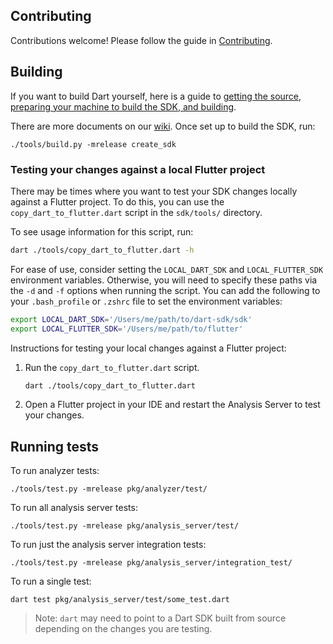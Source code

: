 ## Contributing

Contributions welcome! Please follow the guide in [Contributing][contributing].

## Building

If you want to build Dart yourself, here is a guide to
[getting the source, preparing your machine to build the SDK, and
building][building].

There are more documents on our [wiki](https://github.com/dart-lang/sdk/wiki).
Once set up to build the SDK, run:

```
./tools/build.py -mrelease create_sdk
```

### Testing your changes against a local Flutter project

There may be times where you want to test your SDK changes locally against a
Flutter project. To do this, you can use the `copy_dart_to_flutter.dart` script
in the `sdk/tools/` directory.

To see usage information for this script, run:
```sh
dart ./tools/copy_dart_to_flutter.dart -h
```

For ease of use, consider setting the `LOCAL_DART_SDK` and `LOCAL_FLUTTER_SDK`
environment variables. Otherwise, you will need to specify these paths via the
`-d` and `-f` options when running the script. You can add the following to your
`.bash_profile` or `.zshrc` file to set the environment variables:

```sh
export LOCAL_DART_SDK='/Users/me/path/to/dart-sdk/sdk'
export LOCAL_FLUTTER_SDK='/Users/me/path/to/flutter'
```

Instructions for testing your local changes against a Flutter project:
1. Run the `copy_dart_to_flutter.dart` script.
    ```sh
    dart ./tools/copy_dart_to_flutter.dart
    ```
2. Open a Flutter project in your IDE and restart the Analysis Server to test
your changes.

## Running tests

To run analyzer tests:

```
./tools/test.py -mrelease pkg/analyzer/test/
```

To run all analysis server tests:

```
./tools/test.py -mrelease pkg/analysis_server/test/
```

To run just the analysis server integration tests:

```
./tools/test.py -mrelease pkg/analysis_server/integration_test/
```

To run a single test:

```
dart test pkg/analysis_server/test/some_test.dart
```

> Note: `dart` may need to point to a Dart SDK built from source
depending on the changes you are testing.

[building]: https://github.com/dart-lang/sdk/wiki/Building
[contributing]: https://github.com/dart-lang/sdk/blob/master/CONTRIBUTING.md
